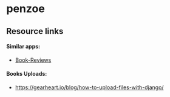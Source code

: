 # penzoe

## Resource links

#### Similar apps:
- [Book-Reviews](https://github.com/mariastezhko/Book-Reviews/blob/master/apps/reviews/views.py)

#### Books Uploads:
 - https://gearheart.io/blog/how-to-upload-files-with-django/
